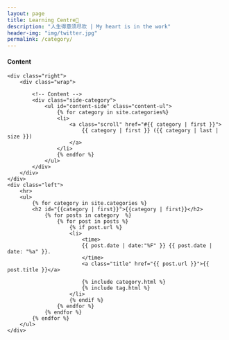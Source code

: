 ```yaml
---
layout: page
title: Learning Centre🍪
description: "人生得意须尽欢 | My heart is in the work"
header-img: "img/twitter.jpg"
permalink: /category/
---
```


####     Content

<div class="page clearfix">

    <div class="right">
        <div class="wrap">
            
            <!-- Content -->
            <div class="side-category">
                <ul id="content-side" class="content-ul">
                    {% for category in site.categories%}
                    <li>
                        <a class="scroll" href="#{{ category | first }}">
                            {{ category | first }} ({{ category | last | size }})
                        </a>
                    </li>
                    {% endfor %}
                </ul>
            </div>
        </div>
    </div>
    <div class="left">
        <hr>
        <ul>
            {% for category in site.categories %}
            <h2 id="{{category | first}}">{{category | first}}</h2>
                {% for posts in category  %}
                    {% for post in posts %}
                        {% if post.url %}
                        <li>
                            <time>
                            {{ post.date | date:"%F" }} {{ post.date | date: "%a" }}.
                            </time>
                            <a class="title" href="{{ post.url }}">{{ post.title }}</a>
    
                            {% include category.html %}
                            {% include tag.html %}
                        </li>
                        {% endif %}
                    {% endfor %}
                {% endfor %}
            {% endfor %}
        </ul>
    </div>

</div>
<script src="{{ "/js/pageContent.js " | prepend: site.baseurl }}" charset="utf-8"></script>
